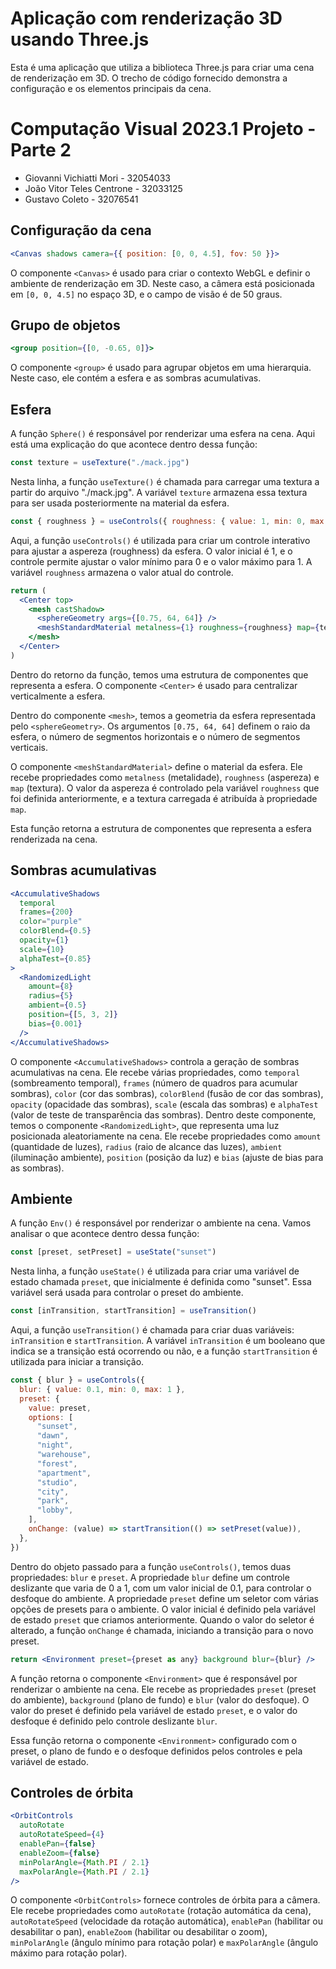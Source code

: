 # Aplicação com renderização 3D usando Three.js

Esta é uma aplicação que utiliza a biblioteca Three.js para criar uma cena de renderização em 3D. O trecho de código fornecido demonstra a configuração e os elementos principais da cena.

# Computação Visual 2023.1 Projeto - Parte 2

- Giovanni Vichiatti Mori - 32054033
- João Vitor Teles Centrone - 32033125
- Gustavo Coleto - 32076541

## Configuração da cena

```jsx
<Canvas shadows camera={{ position: [0, 0, 4.5], fov: 50 }}>
```

O componente `<Canvas>` é usado para criar o contexto WebGL e definir o ambiente de renderização em 3D. Neste caso, a câmera está posicionada em `[0, 0, 4.5]` no espaço 3D, e o campo de visão é de 50 graus.

## Grupo de objetos

```jsx
<group position={[0, -0.65, 0]}>
```

O componente `<group>` é usado para agrupar objetos em uma hierarquia. Neste caso, ele contém a esfera e as sombras acumulativas.

## Esfera

A função `Sphere()` é responsável por renderizar uma esfera na cena. Aqui está uma explicação do que acontece dentro dessa função:

```jsx
const texture = useTexture("./mack.jpg")
```

Nesta linha, a função `useTexture()` é chamada para carregar uma textura a partir do arquivo "./mack.jpg". A variável `texture` armazena essa textura para ser usada posteriormente na material da esfera.

```jsx
const { roughness } = useControls({ roughness: { value: 1, min: 0, max: 1 } })
```

Aqui, a função `useControls()` é utilizada para criar um controle interativo para ajustar a aspereza (roughness) da esfera. O valor inicial é 1, e o controle permite ajustar o valor mínimo para 0 e o valor máximo para 1. A variável `roughness` armazena o valor atual do controle.

```jsx
return (
  <Center top>
    <mesh castShadow>
      <sphereGeometry args={[0.75, 64, 64]} />
      <meshStandardMaterial metalness={1} roughness={roughness} map={texture} />
    </mesh>
  </Center>
)
```

Dentro do retorno da função, temos uma estrutura de componentes que representa a esfera. O componente `<Center>` é usado para centralizar verticalmente a esfera.

Dentro do componente `<mesh>`, temos a geometria da esfera representada pelo `<sphereGeometry>`. Os argumentos `[0.75, 64, 64]` definem o raio da esfera, o número de segmentos horizontais e o número de segmentos verticais.

O componente `<meshStandardMaterial>` define o material da esfera. Ele recebe propriedades como `metalness` (metalidade), `roughness` (aspereza) e `map` (textura). O valor da aspereza é controlado pela variável `roughness` que foi definida anteriormente, e a textura carregada é atribuída à propriedade `map`.

Esta função retorna a estrutura de componentes que representa a esfera renderizada na cena.

## Sombras acumulativas

```jsx
<AccumulativeShadows
  temporal
  frames={200}
  color="purple"
  colorBlend={0.5}
  opacity={1}
  scale={10}
  alphaTest={0.85}
>
  <RandomizedLight
    amount={8}
    radius={5}
    ambient={0.5}
    position={[5, 3, 2]}
    bias={0.001}
  />
</AccumulativeShadows>
```

O componente `<AccumulativeShadows>` controla a geração de sombras acumulativas na cena. Ele recebe várias propriedades, como `temporal` (sombreamento temporal), `frames` (número de quadros para acumular sombras), `color` (cor das sombras), `colorBlend` (fusão de cor das sombras), `opacity` (opacidade das sombras), `scale` (escala das sombras) e `alphaTest` (valor de teste de transparência das sombras). Dentro deste componente, temos o componente `<RandomizedLight>`, que representa uma luz posicionada aleatoriamente na cena. Ele recebe propriedades como `amount` (quantidade de luzes), `radius` (raio de alcance das luzes), `ambient` (iluminação ambiente), `position` (posição da luz) e `bias` (ajuste de bias para as sombras).

## Ambiente

A função `Env()` é responsável por renderizar o ambiente na cena. Vamos analisar o que acontece dentro dessa função:

```jsx
const [preset, setPreset] = useState("sunset")
```

Nesta linha, a função `useState()` é utilizada para criar uma variável de estado chamada `preset`, que inicialmente é definida como "sunset". Essa variável será usada para controlar o preset do ambiente.

```jsx
const [inTransition, startTransition] = useTransition()
```

Aqui, a função `useTransition()` é chamada para criar duas variáveis: `inTransition` e `startTransition`. A variável `inTransition` é um booleano que indica se a transição está ocorrendo ou não, e a função `startTransition` é utilizada para iniciar a transição.

```jsx
const { blur } = useControls({
  blur: { value: 0.1, min: 0, max: 1 },
  preset: {
    value: preset,
    options: [
      "sunset",
      "dawn",
      "night",
      "warehouse",
      "forest",
      "apartment",
      "studio",
      "city",
      "park",
      "lobby",
    ],
    onChange: (value) => startTransition(() => setPreset(value)),
  },
})
```

Dentro do objeto passado para a função `useControls()`, temos duas propriedades: `blur` e `preset`. A propriedade `blur` define um controle deslizante que varia de 0 a 1, com um valor inicial de 0.1, para controlar o desfoque do ambiente. A propriedade `preset` define um seletor com várias opções de presets para o ambiente. O valor inicial é definido pela variável de estado `preset` que criamos anteriormente. Quando o valor do seletor é alterado, a função `onChange` é chamada, iniciando a transição para o novo preset.

```jsx
return <Environment preset={preset as any} background blur={blur} />
```

A função retorna o componente `<Environment>` que é responsável por renderizar o ambiente na cena. Ele recebe as propriedades `preset` (preset do ambiente), `background` (plano de fundo) e `blur` (valor do desfoque). O valor do preset é definido pela variável de estado `preset`, e o valor do desfoque é definido pelo controle deslizante `blur`.

Essa função retorna o componente `<Environment>` configurado com o preset, o plano de fundo e o desfoque definidos pelos controles e pela variável de estado.

## Controles de órbita

```jsx
<OrbitControls
  autoRotate
  autoRotateSpeed={4}
  enablePan={false}
  enableZoom={false}
  minPolarAngle={Math.PI / 2.1}
  maxPolarAngle={Math.PI / 2.1}
/>
```

O componente `<OrbitControls>` fornece controles de órbita para a câmera. Ele recebe propriedades como `autoRotate` (rotação automática da cena), `autoRotateSpeed` (velocidade da rotação automática), `enablePan` (habilitar ou desabilitar o pan), `enableZoom` (habilitar ou desabilitar o zoom), `minPolarAngle` (ângulo mínimo para rotação polar) e `maxPolarAngle` (ângulo máximo para rotação polar).
